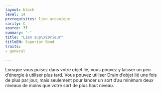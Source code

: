 ```yaml
---
layout: block
level: 14
prerequisites: lien arcanique
rarity: C
source: ??
summary: '-'
title: "Lien sup\xE9rieur"
titleEN: Superior Bond
traits:
- general

---
```


<p>Lorsque vous puisez dans votre objet lié, vous pouvez y laisser un peu d’énergie à utiliser plus tard. Vous pouvez utiliser Drain d’objet lié une fois de plus par jour, mais seulement pour lancer un sort d’au minimum deux niveaux de moins que votre sort de plus haut niveau.</p>